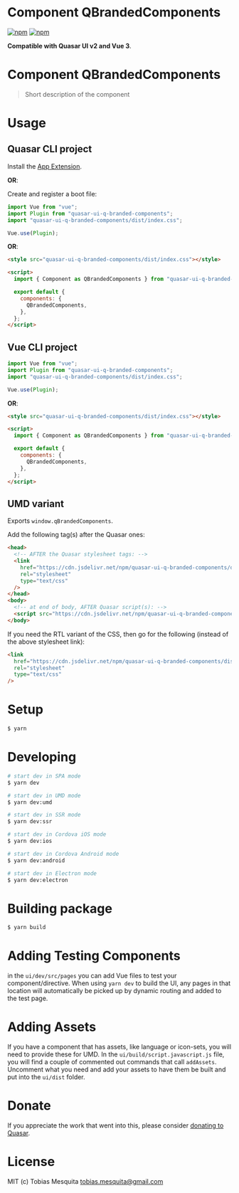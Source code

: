 # Component QBrandedComponents

[![npm](https://img.shields.io/npm/v/quasar-ui-q-branded-components.svg?label=quasar-ui-q-branded-components)](https://www.npmjs.com/package/quasar-ui-q-branded-components)
[![npm](https://img.shields.io/npm/dt/quasar-ui-q-branded-components.svg)](https://www.npmjs.com/package/quasar-ui-q-branded-components)

**Compatible with Quasar UI v2 and Vue 3**.

# Component QBrandedComponents

> Short description of the component

# Usage

## Quasar CLI project

Install the [App Extension](../app-extension).

**OR**:

Create and register a boot file:

```js
import Vue from "vue";
import Plugin from "quasar-ui-q-branded-components";
import "quasar-ui-q-branded-components/dist/index.css";

Vue.use(Plugin);
```

**OR**:

```html
<style src="quasar-ui-q-branded-components/dist/index.css"></style>

<script>
  import { Component as QBrandedComponents } from "quasar-ui-q-branded-components";

  export default {
    components: {
      QBrandedComponents,
    },
  };
</script>
```

## Vue CLI project

```js
import Vue from "vue";
import Plugin from "quasar-ui-q-branded-components";
import "quasar-ui-q-branded-components/dist/index.css";

Vue.use(Plugin);
```

**OR**:

```html
<style src="quasar-ui-q-branded-components/dist/index.css"></style>

<script>
  import { Component as QBrandedComponents } from "quasar-ui-q-branded-components";

  export default {
    components: {
      QBrandedComponents,
    },
  };
</script>
```

## UMD variant

Exports `window.qBrandedComponents`.

Add the following tag(s) after the Quasar ones:

```html
<head>
  <!-- AFTER the Quasar stylesheet tags: -->
  <link
    href="https://cdn.jsdelivr.net/npm/quasar-ui-q-branded-components/dist/index.min.css"
    rel="stylesheet"
    type="text/css"
  />
</head>
<body>
  <!-- at end of body, AFTER Quasar script(s): -->
  <script src="https://cdn.jsdelivr.net/npm/quasar-ui-q-branded-components/dist/index.umd.min.js"></script>
</body>
```

If you need the RTL variant of the CSS, then go for the following (instead of the above stylesheet link):

```html
<link
  href="https://cdn.jsdelivr.net/npm/quasar-ui-q-branded-components/dist/index.rtl.min.css"
  rel="stylesheet"
  type="text/css"
/>
```

# Setup

```bash
$ yarn
```

# Developing

```bash
# start dev in SPA mode
$ yarn dev

# start dev in UMD mode
$ yarn dev:umd

# start dev in SSR mode
$ yarn dev:ssr

# start dev in Cordova iOS mode
$ yarn dev:ios

# start dev in Cordova Android mode
$ yarn dev:android

# start dev in Electron mode
$ yarn dev:electron
```

# Building package

```bash
$ yarn build
```

# Adding Testing Components

in the `ui/dev/src/pages` you can add Vue files to test your component/directive. When using `yarn dev` to build the UI, any pages in that location will automatically be picked up by dynamic routing and added to the test page.

# Adding Assets

If you have a component that has assets, like language or icon-sets, you will need to provide these for UMD. In the `ui/build/script.javascript.js` file, you will find a couple of commented out commands that call `addAssets`. Uncomment what you need and add your assets to have them be built and put into the `ui/dist` folder.

# Donate

If you appreciate the work that went into this, please consider [donating to Quasar](https://donate.quasar.dev).

# License

MIT (c) Tobias Mesquita <tobias.mesquita@gmail.com>
